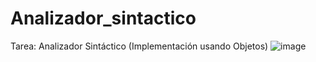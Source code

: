 # Analizador_sintactico
Tarea: Analizador Sintáctico (Implementación usando Objetos)
![image](https://github.com/user-attachments/assets/2aa40305-ac97-4f50-8b22-0e630650fc24)
